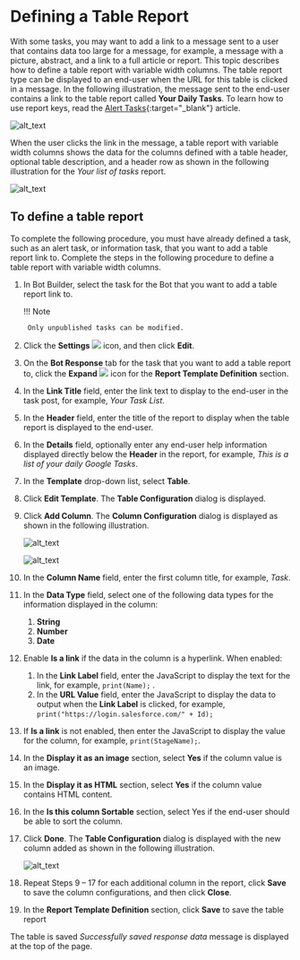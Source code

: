 # Defining a Table Report

With some tasks, you may want to add a link to a message sent to a user that contains data too large for a message, for example, a message with a picture, abstract, and a link to a full article or report. This topic describes how to define a table report with variable width columns.
The table report type can be displayed to an end-user when the URL for this table is clicked in a message. In the following illustration, the message sent to the end-user contains a link to the table report called **Your Daily Tasks**. To learn how to use report keys, read the [Alert Tasks](../../../alert-tasks-message-definition/#report-keys){:target="_blank"} article.


![alt_text](images/image1.png "image_tooltip")

When the user clicks the link in the message, a table report with variable width columns shows the data for the columns defined with a table header, optional table description, and a header row as shown in the following illustration for the _Your list of tasks_ report.


![alt_text](images/image2.png "image_tooltip")


## To define a table report

To complete the following procedure, you must have already defined a task, such as an alert task, or information task, that you want to add a table report link to. Complete the steps in the following procedure to define a table report with variable width columns.



1. In Bot Builder, select the task for the Bot that you want to add a table report link to.  

    !!! Note
    
        Only unpublished tasks can be modified.

2. Click the **Settings** <img src="../images/settings-icon.png"> icon, and then click **Edit**.
3. On the **Bot Response** tab for the task that you want to add a table report to, click the **Expand** <img src="../images/expand-icon.png"> icon for the **Report Template Definition** section.
4. In the **Link Title** field, enter the link text to display to the end-user in the task post, for example, _Your Task List_.
5. In the **Header** field, enter the title of the report to display when the table report is displayed to the end-user.
6. In the **Details** field, optionally enter any end-user help information displayed directly below the **Header** in the report, for example, _This is a list of your daily Google Tasks_.
7. In the **Template** drop-down list, select **Table**.
8. Click **Edit Template**. The **Table Configuration** dialog is displayed.
9. Click **Add Column**. The **Column Configuration** dialog is displayed as shown in the following illustration.

    ![alt_text](images/image5.png "image_tooltip")

    ![alt_text](images/image6.png "image_tooltip")

10. In the **Column Name** field, enter the first column title, for example, _Task_.
11. In the  **Data Type** field, select one of the following data types for the information displayed in the column:  
    1. **String**
    2. **Number**
    3. **Date**

12. Enable **Is a link** if the data in the column is a hyperlink. When enabled:  
    1. In the **Link Label** field, enter the JavaScript to display the text for the link, for example, `print(Name);` .
    2. In the **URL Value** field, enter the JavaScript to display the data to output when the **Link Label** is clicked, for example, `print("https://login.salesforce.com/" + Id);`

13. If **Is a link** is not enabled, then enter the JavaScript to display the value for the column, for example, `print(StageName);`.
14. In the **Display it as an image** section, select **Yes** if the column value is an image.
15. In the **Display it as HTML** section, select **Yes** if the column value contains HTML content.
16. In the **Is this column Sortable** section, select Yes if the end-user should be able to sort the column.
17. Click **Done**. The **Table Configuration** dialog is displayed with the new column added as shown in the following illustration.

    ![alt_text](images/image7.png "image_tooltip")

18. Repeat Steps 9 – 17 for each additional column in the report, click **Save** to save the column configurations, and then click **Close**.
19. In the **Report Template Definition** section, click **Save** to save the table report

The table is saved _Successfully saved response data_ message is displayed at the top of the page.
